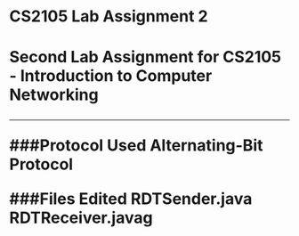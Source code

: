 <h1>CS2105 Lab Assignment 2<h1>

Second Lab Assignment for CS2105 - Introduction to Computer Networking

---

###Protocol Used
Alternating-Bit Protocol

###Files Edited
RDTSender.java
RDTReceiver.javag